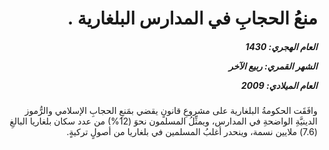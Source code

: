 <h1 dir="rtl">منعُ الحجابِ في المدارس البلغارية .</h1>

<h5 dir="rtl">العام الهجري:  1430

الشهر القمري: ربيع الآخر

العام الميلادي: 2009</h5>

<p dir="rtl">وافَقَت الحكومةُ البلغارية على مشروعِ قانونٍ يقضي بمَنعِ الحجابِ الإسلامي والرُّموز الدينيَّةِ الواضحةِ في المدارس، ويمثِّلُ المسلمون نحوَ (12%) من عدد سكان بلغاريا البالغِ (7.6) ملايين نسمة، وينحدر أغلبُ المسلمين في بلغاريا من أصولٍ تركيةٍ.</p></br>
